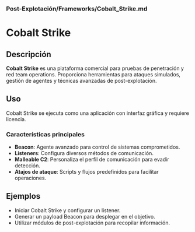 ### **Post-Explotación/Frameworks/Cobalt_Strike.md**

# Cobalt Strike

## Descripción

**Cobalt Strike** es una plataforma comercial para pruebas de penetración y red team operations. Proporciona herramientas para ataques simulados, gestión de agentes y técnicas avanzadas de post-explotación.

## Uso

Cobalt Strike se ejecuta como una aplicación con interfaz gráfica y requiere licencia.

### Características principales

- **Beacon**: Agente avanzado para control de sistemas comprometidos.
- **Listeners**: Configura diversos métodos de comunicación.
- **Malleable C2**: Personaliza el perfil de comunicación para evadir detección.
- **Atajos de ataque**: Scripts y flujos predefinidos para facilitar operaciones.

## Ejemplos

- Iniciar Cobalt Strike y configurar un listener.
- Generar un payload Beacon para desplegar en el objetivo.
- Utilizar módulos de post-explotación para recopilar información.
